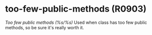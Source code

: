 # too-few-public-methods (R0903)
*Too few public methods (%s/%s)* Used when class has too few public
methods, so be sure it's really worth it.
